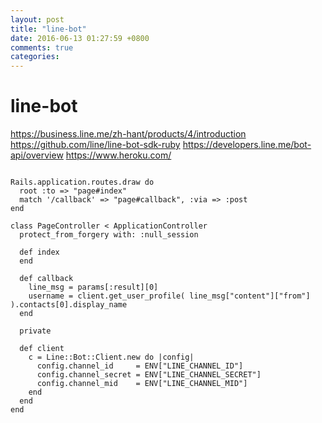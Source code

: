 ```yaml
---
layout: post
title: "line-bot"
date: 2016-06-13 01:27:59 +0800
comments: true
categories: 
---
```

# line-bot
https://business.line.me/zh-hant/products/4/introduction
https://github.com/line/line-bot-sdk-ruby
https://developers.line.me/bot-api/overview
https://www.heroku.com/

<pre><code>
Rails.application.routes.draw do
  root :to => "page#index"
  match '/callback' => "page#callback", :via => :post
end

class PageController < ApplicationController
  protect_from_forgery with: :null_session

  def index
  end

  def callback
    line_msg = params[:result][0]
    username = client.get_user_profile( line_msg["content"]["from"] ).contacts[0].display_name
  end

  private

  def client
    c = Line::Bot::Client.new do |config|
      config.channel_id     = ENV["LINE_CHANNEL_ID"]
      config.channel_secret = ENV["LINE_CHANNEL_SECRET"]
      config.channel_mid    = ENV["LINE_CHANNEL_MID"]
    end
  end
end
</pre></code>
